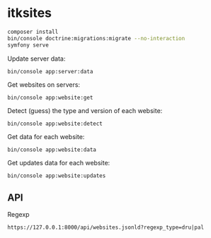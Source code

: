 # itksites

```sh
composer install
bin/console doctrine:migrations:migrate --no-interaction
symfony serve
```

Update server data:

```sh
bin/console app:server:data
```

Get websites on servers:

```
bin/console app:website:get
```

Detect (guess) the type and version of each website:

```
bin/console app:website:detect
```

Get data for each website:

```
bin/console app:website:data
```

Get updates data for each website:

```
bin/console app:website:updates
```

## API

Regexp

`https://127.0.0.1:8000/api/websites.jsonld?regexp_type=dru|pal`
